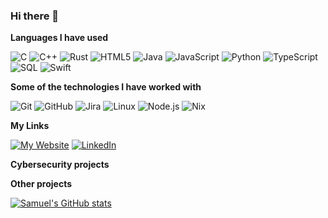 ### Hi there 👋

**Languages I have used**

![C](https://img.shields.io/badge/-C-000000?style=flat&logo=C)
![C++](https://img.shields.io/badge/-C++-000000?style=flat&logo=C%2B%2B)
![Rust](https://img.shields.io/badge/-Rust-000000?style=flat&logo=Rust)
![HTML5](https://img.shields.io/badge/-HTML5-000000?style=flat&logo=HTML5)
![Java](https://img.shields.io/badge/-Java-000000?style=flat&logo=Java)
![JavaScript](https://img.shields.io/badge/-JavaScript-000000?style=flat&logo=javascript)
![Python](https://img.shields.io/badge/-Python-000000?style=flat&logo=python)
![TypeScript](https://img.shields.io/badge/-TypeScript-000000?style=flat&logo=typescript&logoColor=007ACC)
![SQL](https://img.shields.io/badge/-SQL-000000?style=flat&logo=MySQL)
![Swift](https://img.shields.io/badge/-Swift-000000?style=flat&logo=Swift)

**Some of the technologies I have worked with**

![Git](https://img.shields.io/badge/-Git-000000?style=flat&logo=git)
![GitHub](https://img.shields.io/badge/-GitHub-000000?style=flat&logo=github&logoColor=FFFFFF)
![Jira](https://img.shields.io/badge/-Jira-000000?style=flat&logo=jira-software&logoColor=white&logoColor=0052CC)
![Linux](https://img.shields.io/badge/-Linux-000000?style=flat&logo=linux&logoColor=FCC624)
![Node.js](https://img.shields.io/badge/-Node.js-000000?style=flat&logo=node.js&logoColor=339933)
![Nix](https://img.shields.io/badge/-Nix-000000?style=flat&logo=nixos)

**My Links**

[![My Website](https://img.shields.io/badge/-🧬&nbsp;&nbsp;My&nbsp;Website-000000?style=flat)](https://sjcobb.pages.dev)
[![LinkedIn](https://img.shields.io/badge/-LinkedIn-000000?style=flat&logo=linkedin)](https://www.linkedin.com/in/samuel-cobb-752780271/)

**Cybersecurity projects**

<!-- [![Heartbleed](https://img.shields.io/badge/-🩸&nbsp;Heartbleed-000000?style=flat)](https://github.com/adamalston/Heartbleed) -->
<!-- [![SYN Flood](https://img.shields.io/badge/-🌊&nbsp;&nbsp;SYN&nbsp;Flood-000000?style=flat)](https://github.com/adamalston/SYN-Flood) -->
<!-- [![Packet Sniffing & Spoofing](https://img.shields.io/badge/-🗃️&nbsp;Packet&nbsp;Sniffing&nbsp;&&nbsp;Spoofing-000000?style=flat)](https://github.com/adamalston/Packet-Sniffing-and-Spoofing) -->
<!-- [![SQL Injection](https://img.shields.io/badge/-💉&nbsp;&nbsp;SQL&nbsp;Injection-000000?style=flat)](https://github.com/adamalston/SQL-Injection) -->
<!-- [![Spectre & Meltdown](https://img.shields.io/badge/-🛡️&nbsp;Spectre&nbsp;&&nbsp;Meltdown-000000?style=flat)](https://github.com/adamalston/Meltdown-Spectre) -->

**Other projects**

<!-- [![Clean My Mac](https://img.shields.io/badge/-🧼&nbsp;&nbsp;Clean&nbsp;My&nbsp;Mac-000000?style=flat)](https://github.com/adamalston/Clean-My-Mac) -->
<!-- [![SMTP](https://img.shields.io/badge/-📧&nbsp;&nbsp;SMTP-000000?style=flat)](https://github.com/adamalston/SMTP) -->
<!-- [![Network Tools](https://img.shields.io/badge/-📡&nbsp;&nbsp;Network&nbsp;Tools-000000?style=flat)](https://github.com/adamalston/Network-Tools) -->
<!-- [![Cache Simulator](https://img.shields.io/badge/-⛓️&nbsp;Cache&nbsp;Simulator-000000?style=flat)](https://github.com/adamalston/CacheSimulator) -->
<!-- [![RGB Text Colorizer](https://img.shields.io/badge/-🌈&nbsp;&nbsp;RGB&nbsp;Text&nbsp;Colorizer-000000?style=flat)](https://github.com/adamalston/rgbTextColorizer) -->

[![Samuel's GitHub stats](https://github-readme-stats.vercel.app/api?username=sjcobb2022&theme=transparent&show=reviews,discussions_started,discussions_answered,prs_merged,prs_merged_percentage)](https://github.com/anuraghazra/github-readme-stats)

<!-- <h1> -->
<!--     <a href=""> -->
<!-- <img align="" height='130px' src="[![Anurag's GitHub stats](https://github-readme-stats.vercel.app/api?username=sjcobb2022)](https://github.com/anuraghazra/github-readme-stats)" /><img align="" height='130px' src="https://github-readme-stats.vercel.app/api/top-langs/?username=sjcobb2022&hide_title=true&layout=compact&bg_color=0,73FA79,73FDFF,7A81FF&theme=graywhite" /> -->
<!--     </a> -->
<!-- </h1> -->
